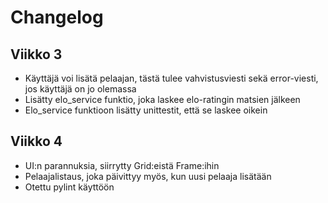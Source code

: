 # Changelog

## Viikko 3

- Käyttäjä voi lisätä pelaajan, tästä tulee vahvistusviesti sekä error-viesti, jos käyttäjä on jo olemassa
- Lisätty elo_service funktio, joka laskee elo-ratingin matsien jälkeen
- Elo_service funktioon lisätty unittestit, että se laskee oikein

## Viikko 4
- UI:n parannuksia, siirrytty Grid:eistä Frame:ihin
- Pelaajalistaus, joka päivittyy myös, kun uusi pelaaja lisätään
- Otettu pylint käyttöön